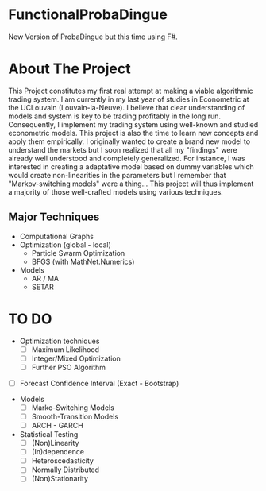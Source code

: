 # FunctionalProbaDingue
New Version of ProbaDingue but this time using F#.

# About The Project
This Project constitutes my first real attempt at making a viable algorithmic trading system. I am currently in my last year of studies in Econometric at the UCLouvain (Louvain-la-Neuve). I believe that clear understanding of models and system is key to be trading profitably in the long run. Consequently, I implement my trading system using well-known and studied econometric models. This project is also the time to learn new concepts and apply them empirically. I originally wanted to create a brand new model to understand the markets but I soon realized that all my "findings" were already well understood and completely generalized. For instance, I was interested in creating a adaptative model based on dummy variables which would create non-linearities in the parameters but I remember that "Markov-switching models" were a thing... This project will thus implement a majority of those well-crafted models using various techniques.

## Major Techniques
+ Computational Graphs
+ Optimization (global - local) 
  + Particle Swarm Optimization 
  + BFGS (with MathNet.Numerics) 
+ Models
  + AR / MA
  + SETAR

# TO DO
+ Optimization techniques
  - [ ] Maximum Likelihood
  - [ ] Integer/Mixed Optimization   
  - [ ] Further PSO Algorithm
- [ ] Forecast Confidence Interval (Exact - Bootstrap)
+ Models
  - [ ] Marko-Switching Models
  - [ ] Smooth-Transition Models
  - [ ] ARCH - GARCH
+ Statistical Testing
  - [ ] (Non)Linearity
  - [ ] (In)dependence
  - [ ] Heteroscedasticity
  - [ ] Normally Distributed
  - [ ] (Non)Stationarity
